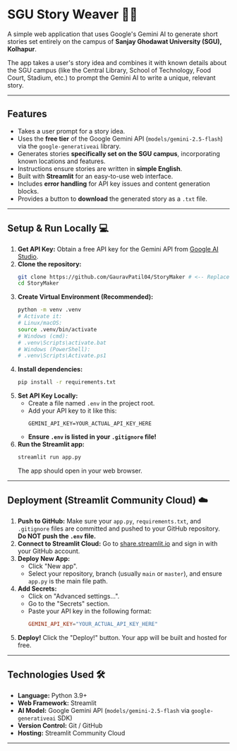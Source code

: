 # SGU Story Weaver 📖✨

A simple web application that uses Google's Gemini AI to generate short stories set entirely on the campus of **Sanjay Ghodawat University (SGU), Kolhapur**.

The app takes a user's story idea and combines it with known details about the SGU campus (like the Central Library, School of Technology, Food Court, Stadium, etc.) to prompt the Gemini AI to write a unique, relevant story.



---

## Features

* Takes a user prompt for a story idea.
* Uses the **free tier** of the Google Gemini API (`models/gemini-2.5-flash`) via the `google-generativeai` library.
* Generates stories **specifically set on the SGU campus**, incorporating known locations and features.
* Instructions ensure stories are written in **simple English**.
* Built with **Streamlit** for an easy-to-use web interface.
* Includes **error handling** for API key issues and content generation blocks.
* Provides a button to **download** the generated story as a `.txt` file.
---

## Setup & Run Locally 💻

1.  **Get API Key:** Obtain a free API key for the Gemini API from [Google AI Studio](https://aistudio.google.com/).
2.  **Clone the repository:**
    ```bash
    git clone https://github.com/GauravPatil04/StoryMaker # <-- Replace with your repo URL!
    cd StoryMaker
    ```
3.  **Create Virtual Environment (Recommended):**
    ```bash
    python -m venv .venv
    # Activate it:
    # Linux/macOS:
    source .venv/bin/activate
    # Windows (cmd):
    # .venv\Scripts\activate.bat
    # Windows (PowerShell):
    # .venv\Scripts\Activate.ps1
    ```
4.  **Install dependencies:**
    ```bash
    pip install -r requirements.txt
    ```
5.  **Set API Key Locally:**
    * Create a file named `.env` in the project root.
    * Add your API key to it like this:
        ```
        GEMINI_API_KEY=YOUR_ACTUAL_API_KEY_HERE
        ```
    * **Ensure `.env` is listed in your `.gitignore` file!**
6.  **Run the Streamlit app:**
    ```bash
    streamlit run app.py
    ```
    The app should open in your web browser.

---

## Deployment (Streamlit Community Cloud) ☁️

1.  **Push to GitHub:** Make sure your `app.py`, `requirements.txt`, and `.gitignore` files are committed and pushed to your GitHub repository. **Do NOT push the `.env` file.**
2.  **Connect to Streamlit Cloud:** Go to [share.streamlit.io](https://share.streamlit.io/) and sign in with your GitHub account.
3.  **Deploy New App:**
    * Click "New app".
    * Select your repository, branch (usually `main` or `master`), and ensure `app.py` is the main file path.
4.  **Add Secrets:**
    * Click on "Advanced settings...".
    * Go to the "Secrets" section.
    * Paste your API key in the following format:
        ```toml
        GEMINI_API_KEY="YOUR_ACTUAL_API_KEY_HERE"
        ```
5.  **Deploy!** Click the "Deploy!" button. Your app will be built and hosted for free.

---

## Technologies Used 🛠️

* **Language:** Python 3.9+
* **Web Framework:** Streamlit
* **AI Model:** Google Gemini API (`models/gemini-2.5-flash` via `google-generativeai` SDK)
* **Version Control:** Git / GitHub
* **Hosting:** Streamlit Community Cloud

---